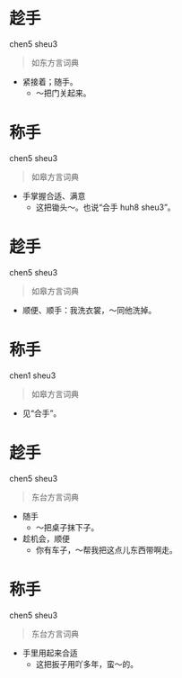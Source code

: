 # 趁手
chen5 sheu3
> 如东方言词典
- 紧接着；随手。
  - ～把门关起来。

# 称手
chen5 sheu3
> 如皋方言词典
- 手掌握合适、满意
  - 这把锄头～。也说“合手 huh8 sheu3”。

# 趁手
chen5 sheu3
> 如皋方言词典
- 顺便、顺手：我洗衣裳，～同他洗掉。

# 称手
chen1 sheu3
> 如皋方言词典
- 见“合手”。

# 趁手
chen5 sheu3
> 东台方言词典
- 随手
  - ～把桌子抹下子。
- 趁机会，顺便
  - 你有车子，～帮我把这点儿东西带啊走。

# 称手
chen5 sheu3
> 东台方言词典
- 手里用起来合适
  - 这把扳子用吖多年，蛮～的。
